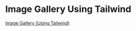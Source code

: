 # Image Gallery Using Tailwind

 
[Image Gallery (Using Tailwind)](https://image-gallery-using-tailwind.netlify.app/)
